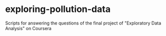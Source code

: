 # exploring-pollution-data
Scripts for answering the questions of the final project of "Exploratory Data Analysis" on Coursera

